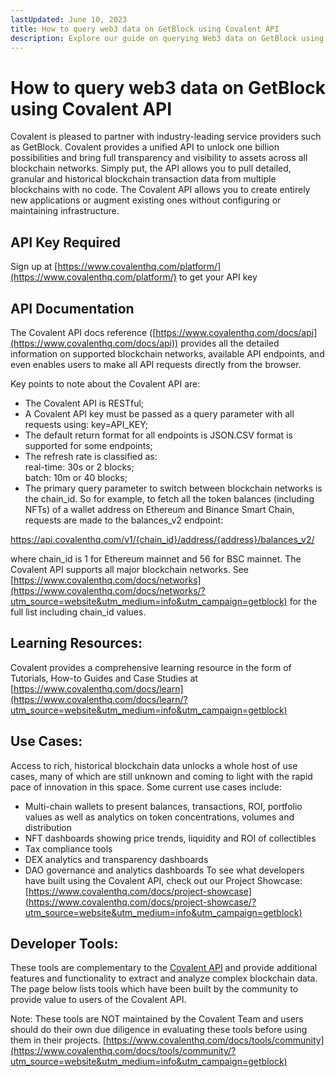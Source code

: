 ```yaml
---
lastUpdated: June 10, 2023
title: How to query web3 data on GetBlock using Covalent API
description: Explore our guide on querying Web3 data on GetBlock using Covalent API. Leverage Covalent's vast data network to access comprehensive blockchain data for your dApp development.
---
```


# How to query web3 data on GetBlock using Covalent API

Covalent is pleased to partner with industry-leading service providers such as GetBlock. Covalent provides a unified API to unlock one billion possibilities and bring full transparency and visibility to assets across all blockchain networks. Simply put, the API allows you to pull detailed, granular and historical blockchain transaction data from multiple blockchains with no code. The Covalent API allows you to create entirely new applications or augment existing ones without configuring or maintaining infrastructure.

## API Key Required

Sign up at [https://www.covalenthq.com/platform/](https://www.covalenthq.com/platform/) to get your API key

## API Documentation

The Covalent API docs reference ([https://www.covalenthq.com/docs/api](https://www.covalenthq.com/docs/api)) provides all the detailed information on supported blockchain networks, available API endpoints, and even enables users to make all API requests directly from the browser.

Key points to note about the Covalent API are:

- The Covalent API is RESTful;
- A Covalent API key must be passed as a query parameter with all requests using: key=API_KEY;
- The default return format for all endpoints is JSON.CSV format is supported for some endpoints;
- The refresh rate is classified as:<br/>
real-time: 30s or 2 blocks;<br/>
batch: 10m or 40 blocks;
- The primary query parameter to switch between blockchain networks is the chain_id. So for example, to fetch all the token balances (including NFTs) of a wallet address on Ethereum and Binance Smart Chain, requests are made to the balances_v2 endpoint:

https://api.covalenthq.com/v1/{chain_id}/address/{address}/balances_v2/

where chain_id is 1 for Ethereum mainnet and 56 for BSC mainnet.
The Covalent API supports all major blockchain networks. See [https://www.covalenthq.com/docs/networks](https://www.covalenthq.com/docs/networks/?utm_source=website&utm_medium=info&utm_campaign=getblock) for the full list including chain_id values.

## Learning Resources:

Covalent provides a comprehensive learning resource in the form of Tutorials, How-to Guides and Case Studies at [https://www.covalenthq.com/docs/learn](https://www.covalenthq.com/docs/learn/?utm_source=website&utm_medium=info&utm_campaign=getblock)

## Use Cases:

Access to rich, historical blockchain data unlocks a whole host of use cases, many of which are still unknown and coming to light with the rapid pace of innovation in this space. Some current use cases include:

- Multi-chain wallets to present balances, transactions, ROI, portfolio values as well as analytics on token concentrations, volumes and distribution
- NFT dashboards showing price trends, liquidity and ROI of collectibles
- Tax compliance tools
- DEX analytics and transparency dashboards
- DAO governance and analytics dashboards
To see what developers have built using the Covalent API, check out our Project Showcase: [https://www.covalenthq.com/docs/project-showcase](https://www.covalenthq.com/docs/project-showcase/?utm_source=website&utm_medium=info&utm_campaign=getblock)

## Developer Tools:

These tools are complementary to the [Covalent API](https://www.covalenthq.com/docs/api/?utm_source=website&utm_medium=info&utm_campaign=getblock) and provide additional features and functionality to extract and analyze complex blockchain data. The page below lists tools which have been built by the community to provide value to users of the Covalent API.

Note: These tools are NOT maintained by the Covalent Team and users should do their own due diligence in evaluating these tools before using them in their projects.
[https://www.covalenthq.com/docs/tools/community](https://www.covalenthq.com/docs/tools/community/?utm_source=website&utm_medium=info&utm_campaign=getblock)

